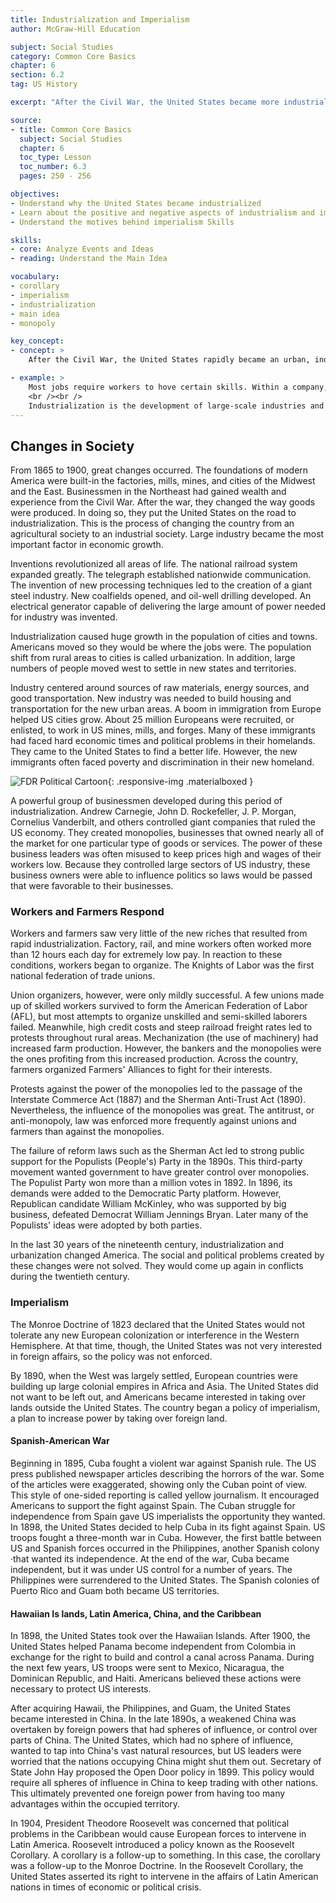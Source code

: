 ```yaml
---
title: Industrialization and Imperialism
author: McGraw-Hill Education

subject: Social Studies
category: Common Core Basics
chapter: 6
section: 6.2
tag: US History

excerpt: "After the Civil War, the United States became more industrialized. Cities grew rapidly, and the economy boomed. In addition, the country tried to expand its foreign trade and increase its influence by taking over territories outside the continental United States."

source:
- title: Common Core Basics
  subject: Social Studies
  chapter: 6
  toc_type: Lesson
  toc_number: 6.3
  pages: 250 - 256

objectives:
- Understand why the United States became industrialized
- Learn about the positive and negative aspects of industrialism and imperialism
- Understand the motives behind imperialism Skills

skills:
- core: Analyze Events and Ideas
- reading: Understand the Main Idea

vocabulary:
- corollary
- imperialism
- industrialization
- main idea
- monopoly

key_concept:
- concept: >
    After the Civil War, the United States rapidly became an urban, industrial society. Then it wanted to expand its power by building a colonial empire.

- example: >
    Most jobs require workers to hove certain skills. Within a company, a worker who acquires new skills may be promoted to a job with a higher salary. Once a worker hos a higher job level, that worker might hove more power within the company.
    <br /><br />
    Industrialization is the development of large-scale industries and moss-production techniques. After the Civil War, industrialization allowed the United States to gain economic power in the world. The United States also increased its power by acquiring more land that could be used to develop the country's economy.
---
```

## Changes in Society

From 1865 to 1900, great changes occurred. The foundations of modern America were built-in the factories, mills, mines, and cities of the Midwest and the East. Businessmen in the Northeast had gained wealth and experience from the Civil War. After the war, they changed the way goods were produced. In doing so, they put the United States on the road to industrialization. This is the process of changing the country from an agricultural society to an industrial society. Large industry became the most important factor in economic growth.

Inventions revolutionized all areas of life. The national railroad system expanded greatly. The telegraph established nationwide communication. The invention of new processing techniques led to the creation of a giant steel industry. New coalfields opened, and oil-well drilling developed. An electrical generator capable of delivering the large amount of power needed for industry was invented.

Industrialization caused huge growth in the population of cities and towns. Americans moved so they would be where the jobs were. The population shift from rural areas to cities is called urbanization. In addition, large numbers of people moved west to settle in new states and territories.

Industry centered around sources of raw materials, energy sources, and good transportation. New industry was needed to build housing and transportation for the new urban areas. A boom in immigration from Europe helped US cities grow. About 25 million Europeans were recruited, or enlisted, to work in US mines, mills, and forges. Many of these immigrants had faced hard economic times and political problems in their homelands. They came to the United States to find a better life. However, the new immigrants often faced poverty and discrimination in their new homeland.

![FDR Political Cartoon](img/fdr_political_cartoon.png){: .responsive-img .materialboxed }

A powerful group of businessmen developed during this period of industrialization. Andrew Carnegie, John D. Rockefeller, J. P. Morgan, Cornelius Vanderbilt, and others controlled giant companies that ruled the US economy. They created monopolies, businesses that owned nearly all of the market for one particular type of goods or services. The power of these business leaders was often misused to keep prices high and wages of their workers low. Because they controlled large sectors of US industry, these business owners were able to influence politics so laws would be passed that were favorable to their businesses.

### Workers and Farmers Respond

Workers and farmers saw very little of the new riches that resulted from rapid industrialization. Factory, rail, and mine workers often worked more than 12 hours each day for extremely low pay. In reaction to these conditions, workers began to organize. The Knights of Labor was the first national federation of trade unions.

Union organizers, however, were only mildly successful. A few unions made up of skilled workers survived to form the American Federation of Labor (AFL), but most attempts to organize unskilled and semi-skilled laborers failed. Meanwhile, high credit costs and steep railroad freight rates led to protests throughout rural areas. Mechanization (the use of machinery) had increased farm production. However, the bankers and the monopolies were the ones profiting from this increased production. Across the country, farmers organized Farmers' Alliances to fight for their interests.

Protests against the power of the monopolies led to the passage of the Interstate Commerce Act (1887) and the Sherman Anti-Trust Act (1890). Nevertheless, the influence of the monopolies was great. The antitrust, or anti-monopoly, law was enforced more frequently against unions and farmers than against the monopolies.

The failure of reform laws such as the Sherman Act led to strong public support for the Populists (People's) Party in the 1890s. This third-party movement wanted government to have greater control over monopolies. The Populist Party won more than a million votes in 1892. In 1896, its demands were added to the Democratic Party platform. However, Republican candidate William McKinley, who was supported by big business, defeated Democrat William Jennings Bryan. Later many of the Populists' ideas were adopted by both parties.

In the last 30 years of the nineteenth century, industrialization and urbanization changed America. The social and political problems created by these changes were not solved. They would come up again in conflicts during the twentieth century.

### Imperialism

The Monroe Doctrine of 1823 declared that the United States would not tolerate any new European colonization or interference in the Western Hemisphere. At that time, though, the United States was not very interested in foreign affairs, so the policy was not enforced.

By 1890, when the West was largely settled, European countries were building up large colonial empires in Africa and Asia. The United States did not want to be left out, and Americans became interested in taking over lands outside the United States. The country began a policy of imperialism, a plan to increase power by taking over foreign land.

#### Spanish-American War

Beginning in 1895, Cuba fought a violent war against Spanish rule. The US press published newspaper articles describing the horrors of the war. Some of the articles were exaggerated, showing only the Cuban point of view. This style of one-sided reporting is called yellow journalism. It encouraged Americans to support the fight against Spain. The Cuban struggle for independence from Spain gave US imperialists the opportunity they wanted. In 1898, the United States decided to help Cuba in its fight against Spain. US troops fought a three-month war in Cuba. However, the first battle between US and Spanish forces occurred in the Philippines, another Spanish colony ·that wanted its independence. At the end of the war, Cuba became independent, but it was under US control for a number of years. The Philippines were surrendered to the United States. The Spanish colonies of Puerto Rico and Guam both became US territories.

#### Hawaiian Is lands, Latin America, China, and the Caribbean

In 1898, the United States took over the Hawaiian Islands. After 1900, the United States helped Panama become independent from Colombia in exchange for the right to build and control a canal across Panama. During the next few years, US troops were sent to Mexico, Nicaragua, the Dominican Republic, and Haiti. Americans believed these actions were necessary to protect US interests.

After acquiring Hawaii, the Philippines, and Guam, the United States became interested in China. In the late 1890s, a weakened China was overtaken by foreign powers that had spheres of influence, or control over parts of China. The United States, which had no sphere of influence, wanted to tap into China's vast natural resources, but US leaders were worried that the nations occupying China might shut them out. Secretary of State John Hay proposed the Open Door policy in 1899. This policy would require all spheres of influence in China to keep trading with other nations. This ultimately prevented one foreign power from having too many advantages within the occupied territory.

In 1904, President Theodore Roosevelt was concerned that political problems in the Caribbean would cause European forces to intervene in Latin America. Roosevelt introduced a policy known as the Roosevelt Corollary. A corollary is a follow-up to something. In this case, the corollary was a follow-up to the Monroe Doctrine. In the Roosevelt Corollary, the United States asserted its right to intervene in the affairs of Latin American nations in times of economic or political crisis.